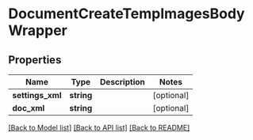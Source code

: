 # DocumentCreateTempImagesBodyWrapper

## Properties
Name | Type | Description | Notes
------------ | ------------- | ------------- | -------------
**settings_xml** | **string** |  | [optional] 
**doc_xml** | **string** |  | [optional] 

[[Back to Model list]](../README.md#documentation-for-models) [[Back to API list]](../README.md#documentation-for-api-endpoints) [[Back to README]](../README.md)


